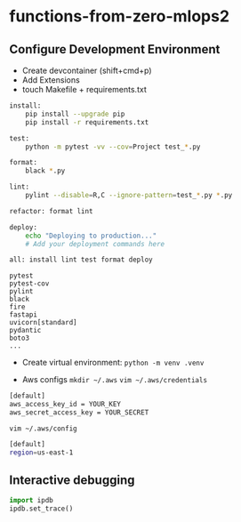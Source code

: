 # functions-from-zero-mlops2

## Configure Development Environment

- Create devcontainer (shift+cmd+p)
- Add Extensions
- touch Makefile + requirements.txt
```bash
install:
	pip install --upgrade pip
	pip install -r requirements.txt

test:
	python -m pytest -vv --cov=Project test_*.py

format:
	black *.py

lint:
	pylint --disable=R,C --ignore-pattern=test_*.py *.py

refactor: format lint

deploy:
	echo "Deploying to production..."
	# Add your deployment commands here

all: install lint test format deploy
```
```
pytest
pytest-cov
pylint
black
fire
fastapi
uvicorn[standard]
pydantic
boto3
...
```

- Create virtual environment: `python -m venv .venv`

- Aws configs
`mkdir ~/.aws`
`vim ~/.aws/credentials`
```bash
[default]
aws_access_key_id = YOUR_KEY
aws_secret_access_key = YOUR_SECRET
```

`vim ~/.aws/config`
```bash
[default]
region=us-east-1
```

## Interactive debugging

```python
import ipdb
ipdb.set_trace()
```